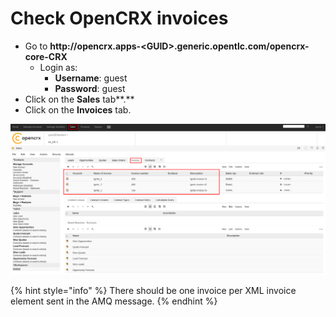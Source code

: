 # Check OpenCRX invoices



* Go to **http://opencrx.apps-&lt;GUID&gt;.generic.opentlc.com/opencrx-core-CRX**
  * Login as:
    * **Username**: guest
    * **Password**: guest
* Click on the **Sales** tab**.**
* Click on the **Invoices** tab.

![](../../.gitbook/assets/image%20%28105%29.png)

{% hint style="info" %}
There should be one invoice per XML invoice element sent in the AMQ message.
{% endhint %}



